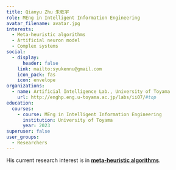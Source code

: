 ```yaml
---
title: Qianyu Zhu 朱乾宇
role: MEng in Intelligent Information Engineering
avatar_filename: avatar.jpg
interests:
  - Meta-heuristic algorithms
  - Artificial neuron model
  - Complex systems
social:
  - display:
      header: false
    link: mailto:syukennu@gmail.com
    icon_pack: fas
    icon: envelope
organizations:
  - name: Artificial Intelligence Lab., University of Toyama
    url: http://enghp.eng.u-toyama.ac.jp/labs/ii07/#top
education:
  courses:
    - course: MEng in Intelligent Information Engineering
      institution: University of Toyama
      year: 2023
superuser: false
user_groups:
  - Researchers
---
```

His current research interest is in **[meta-heuristic algorithms](https://velvety-frangollo-5d54c2.netlify.app/event/optimization-and-improvement-of-metaheuristic-algorithms/)**.